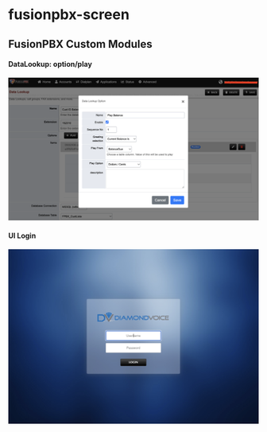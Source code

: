 # fusionpbx-screen


## FusionPBX Custom Modules

#### DataLookup: option/play

![datalookup](fusionpbx_datalookup_option_play.png)


#### UI Login
![login](fusionpbx_ui_login.png)

